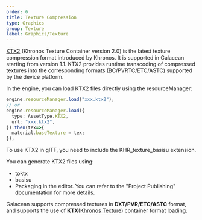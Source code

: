 ```yaml
---
order: 6
title: Texture Compression
type: Graphics
group: Texture
label: Graphics/Texture
---
```


[KTX2](https://www.khronos.org/ktx/) (Khronos Texture Container version 2.0) is the latest texture compression format introduced by Khronos. It is supported in Galacean starting from version 1.1. KTX2 provides runtime transcoding of compressed textures into the corresponding formats (BC/PVRTC/ETC/ASTC) supported by the device platform.

In the engine, you can load KTX2 files directly using the resourceManager:

```typescript
engine.resourceManager.load("xxx.ktx2");
// or
engine.resourceManager.load({
  type: AssetType.KTX2,
  url: "xxx.ktx2",
}).then(tex=>{
  material.baseTexture = tex;
});
```

<playground src="compressed-texture.ts"></playground>

To use KTX2 in glTF, you need to include the KHR_texture_basisu extension.

You can generate KTX2 files using:

- toktx
- basisu
- Packaging in the editor. You can refer to the "Project Publishing" documentation for more details.

Galacean supports compressed textures in **DXT/PVR/ETC/ASTC** format, and supports the use of **KTX**([Khronos Texture](https://www.khronos.org/opengles/sdk/tools/KTX/file_format_spec/)) container format loading.
